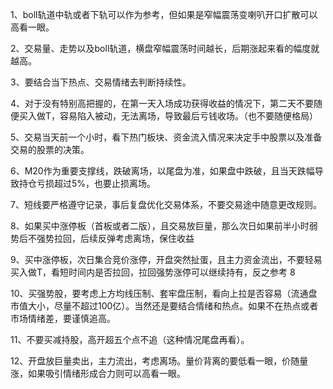 1、boll轨道中轨或者下轨可以作为参考，但如果是窄幅震荡变喇叭开口扩散可以高看一眼。

2、交易量、走势以及boll轨道，横盘窄幅震荡时间越长，后期涨起来看的幅度就越高。

3、要结合当下热点、交易情绪去判断持续性。

4、对于没有特别高把握的，在第一天入场成功获得收益的情况下，第二天不要随便买入做T，容易陷入被动，无法离场，导致最后亏钱收场。（也不要随便格局）

5、交易当天前一个小时，看下热门板块、资金流入情况来决定手中股票以及准备交易的股票的决策。

6、M20作为重要支撑线，跌破离场，以尾盘为准，如果盘中跌破，且当天跌幅导致持仓亏损超过5%，也要止损离场。

7、短线要严格遵守记录，事后复盘优化交易体系，不要交易途中随意更改规则。

8、如果买中涨停板（首板或者二版），且交易放巨量，那么次日如果前半小时弱势后不强势拉回，后续反弹考虑离场，保住收益

9、买中涨停板，次日集合竞价涨停，开盘突然扯蛋，且主力资金流出，不要轻易买入做T，看短时间内是否拉回，拉回强势涨停可以继续持有，反之参考 8

10、买强势股，要考虑上方均线压制、套牢盘压制，看向上拉是否容易（流通盘市值大小，尽量不超过100亿）。当然还是要结合情绪和热点。如果不在热点或者市场情绪差，要谨慎追高。

11、不要买减持股，高开超五个点不追（这种情况尾盘再看）。

12、开盘放巨量卖出，主力流出，考虑离场。量价背离的要低看一眼，价随量涨，如果吸引情绪形成合力则可以高看一眼。